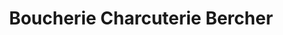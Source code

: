---
title: "Boucherie Charcuterie Bercher"
url: /villemeux-sur-eure/boucherie-charcuterie-bercher/
shop: Metzgerei
---